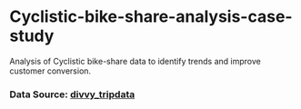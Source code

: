 # Cyclistic-bike-share-analysis-case-study
Analysis of Cyclistic bike-share data to identify trends and improve customer conversion.
 ### Data Source: [divvy_tripdata](https://divvy-tripdata.s3.amazonaws.com/index.html)

